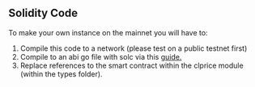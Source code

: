 ## Solidity Code
To make your own instance on the mainnet you will have to:  
1. Compile this code to a network (please test on a public testnet first)
2. Compile to an abi go file with solc via this [guide.](https://github.com/miguelmota/ethereum-development-with-go-book/blob/master/en/smart-contract-compile/README.md)  
3. Replace references to the smart contract within the clprice module (within the types folder).
